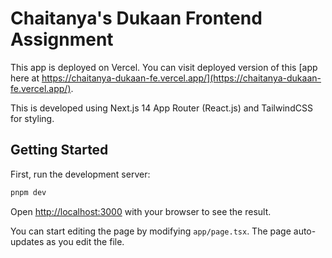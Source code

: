# Chaitanya's Dukaan Frontend Assignment

This app is deployed on Vercel. You can visit deployed version of this [app here at https://chaitanya-dukaan-fe.vercel.app/](https://chaitanya-dukaan-fe.vercel.app/).

This is developed using Next.js 14 App Router (React.js) and TailwindCSS for styling.

## Getting Started

First, run the development server:

```bash
pnpm dev
```

Open [http://localhost:3000](http://localhost:3000) with your browser to see the result.

You can start editing the page by modifying `app/page.tsx`. The page auto-updates as you edit the file.
